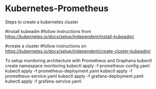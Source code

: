 # Kubernetes-Prometheus

Steps to create a kubernetes cluster

#install kubeadm
#follow instructions from https://kubernetes.io/docs/setup/independent/install-kubeadm/

#create a cluster
#follow instructions on https://kubernetes.io/docs/setup/independent/create-cluster-kubeadm/

To setup monitoring architecture with Prometheus and Graphana
kubectl create namespace monitoring
kubectl apply -f prometheus-config.yaml
kubectl apply -f prometheus-deployment.yaml
kubectl apply -f prometheus-service.yaml
kubectl apply -f grafana-deployment.yaml
kubectl apply -f grafana-service.yaml

